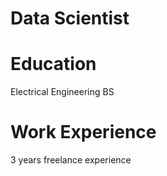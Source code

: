 # Data Scientist
# Education
Electrical Engineering BS
# Work Experience
3 years freelance experience

